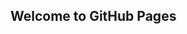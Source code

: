 ## Welcome to GitHub Pages

[//]: # (visualize pdf files with <object> tag https://talk.jekyllrb.com/t/embed-pdf-in-github-pages/4527/3)

[//]: # (include pdf files from the repo like this: pdf/<file_name>.pdf)

<object data="pdf/horror_movies.pdf" width="1000" height="1000" type='application/pdf'></object>
